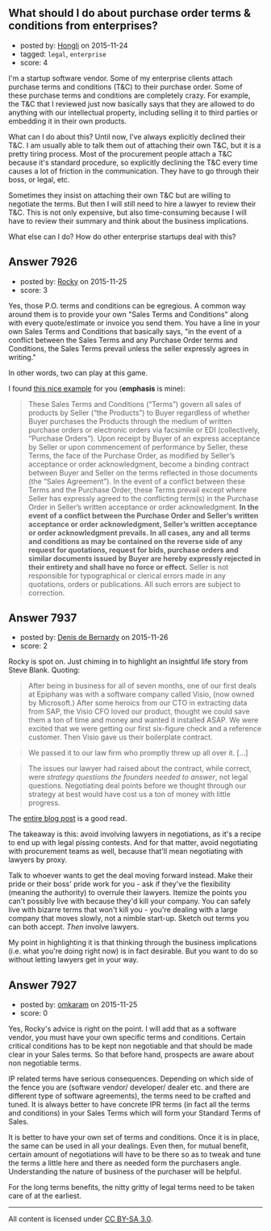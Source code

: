 ## What should I do about purchase order terms & conditions from enterprises?

- posted by: [Hongli](https://stackexchange.com/users/10909/hongli) on 2015-11-24
- tagged: `legal`, `enterprise`
- score: 4

I'm a startup software vendor. Some of my enterprise clients attach purchase terms and conditions (T&C) to their purchase order. Some of these purchase terms and conditions are completely crazy. For example, the T&C that I reviewed just now basically says that they are allowed to do anything with our intellectual property, including selling it to third parties or embedding it in their own products.

What can I do about this? Until now, I've always explicitly declined their T&C. I am usually able to talk them out of attaching their own T&C, but it is a pretty tiring process. Most of the procurement people attach a T&C because it's standard procedure, so explicitly declining the T&C every time causes a lot of friction in the communication. They have to go through their boss, or legal, etc.

Sometimes they insist on attaching their own T&C but are willing to negotiate the terms. But then I will still need to hire a lawyer to review their T&C. This is not only expensive, but also time-consuming because I will have to review their summary and think about the business implications.

What else can I do? How do other enterprise startups deal with this?


## Answer 7926

- posted by: [Rocky](https://stackexchange.com/users/4448541/rocky) on 2015-11-25
- score: 3

<p>Yes, those P.O. terms and conditions can be egregious. A common way around them is to provide your own "Sales Terms and Conditions" along with every quote/estimate or invoice you send them. You have a line in your own Sales Terms and Conditions that basically says, "in the event of a conflict between the Sales Terms and any Purchase Order terms and Conditions, the Sales Terms prevail unless the seller expressly agrees in writing."</p>

<p>In other words, two can play at this game.</p>

<p>I found <a href="http://www.cinch.com/about/sales-terms-and-conditions/" rel="nofollow">this nice example</a> for you (<strong>emphasis</strong> is mine):</p>

<blockquote>
  <p>These Sales Terms and Conditions (“Terms”) govern all sales of
  products by Seller (“the Products”) to Buyer regardless of whether
  Buyer purchases the Products through the medium of written purchase
  orders or electronic orders via facsimile or EDI (collectively,
  “Purchase Orders”). Upon receipt by Buyer of an express acceptance by
  Seller or upon commencement of performance by Seller, these Terms, the
  face of the Purchase Order, as modified by Seller’s acceptance or
  order acknowledgment, become a binding contract between Buyer and
  Seller on the terms reflected in those documents (the “Sales
  Agreement”). In the event of a conflict between these Terms and the
  Purchase Order, these Terms prevail except where Seller has expressly
  agreed to the conflicting term(s) in the Purchase Order in Seller’s
  written acceptance or order acknowledgment. <strong>In the event of a conflict
  between the Purchase Order and Seller’s written acceptance or order
  acknowledgment, Seller’s written acceptance or order acknowledgment
  prevails. In all cases, any and all terms and conditions as may be
  contained on the reverse side of any request for quotations, request
  for bids, purchase orders and similar documents issued by Buyer are
  hereby expressly rejected in their entirety and shall have no force or
  effect.</strong>  Seller is not responsible for typographical or clerical
  errors made in any quotations, orders or publications. All such errors
  are subject to correction.</p>
</blockquote>



## Answer 7937

- posted by: [Denis de Bernardy](https://stackexchange.com/users/182468/denis-de-bernardy) on 2015-11-26
- score: 2

Rocky is spot on. Just chiming in to highlight an insightful life story from Steve Blank. Quoting:

> After being in business for all of seven months, one of our first deals at Epiphany was with a software company called Visio, (now owned by Microsoft.) After some heroics from our CTO in extracting data from SAP, the Visio CFO loved our product, thought we could save them a ton of time and money and wanted it installed ASAP. We were excited that we were getting our first six-figure check and a reference customer. Then Visio gave us their boilerplate contract.

> We passed it to our law firm who promptly threw up all over it. [...]

> The issues our lawyer had raised about the contract, while correct, were *strategy questions the founders needed to answer*, not legal questions. Negotiating deal points before we thought through our strategy at best would have cost us a ton of money with little progress.

The [entire blog post](http://steveblank.com/2010/05/27/why-lawyers-don’t-run-startups/) is a good read.

The takeaway is this: avoid involving lawyers in negotiations, as it's a recipe to end up with legal pissing contests. And for that matter, avoid negotiating with procurement teams as well, because that'll mean negotiating with lawyers by proxy.

Talk to whoever wants to get the deal moving forward instead. Make their pride or their boss' pride work for you - ask if they've the flexibility (meaning the authority) to overrule their lawyers. Itemize the points you can't possibly live with because they'd kill your company. You can safely live with bizarre terms that won't kill you - you're dealing with a large company that moves slowly, not a nimble start-up. Sketch out terms you can both accept. *Then* involve lawyers.

My point in highlighting it is that thinking through the business implications (i.e. what you're doing right now) is in fact desirable. But you want to do so without letting lawyers get in your way.


## Answer 7927

- posted by: [omkaram](https://stackexchange.com/users/6548098/omkaram) on 2015-11-25
- score: 0

Yes, Rocky's advice is right on the point. I will add that as a software vendor, you must have your own specific terms and conditions. Certain critical conditions has to be kept non negotiable and that should be made clear in your Sales terms. So that before hand, prospects are aware about non negotiable terms.

IP related terms have serious consequences. Depending on which side of the fence you are (software vendor/ developer/ dealer etc. and there are different type of software agreements), the terms need to be crafted and tuned. It is always better to have concrete IPR terms (in fact all the terms and conditions) in your Sales Terms which will form your Standard Terms of Sales.

It is better to have your own set of terms and conditions. Once it is in place, the same can be used in all your dealings. Even then, for mutual benefit, certain amount of negotiations will have to be there so as to tweak and tune the terms a little here and there as needed form the purchasers angle. Understanding the nature of business of the purchaser will be helpful.

For the long terms benefits, the nitty gritty of legal terms need to be taken care of at the earliest. 




---

All content is licensed under [CC BY-SA 3.0](https://creativecommons.org/licenses/by-sa/3.0/).
